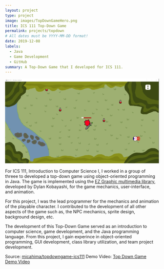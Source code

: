 ```yaml
---
layout: project
type: project
image: images/TopDownGameHero.png
title: ICS 111 Top-Down Game
permalink: projects/topdown
# All dates must be YYYY-MM-DD format!
date: 2019-12-08
labels:
  - Java
  - Game Development
  - GitHub
summary: A Top-Down Game that I developed for ICS 111.
---
```


<img class="ui rounded image" src="../images/TopDownGamePlay.jpg">


For ICS 111, Introduction to Computer Science I, I worked in a group of threee to developed a top-down game using object-oriented programming in Java. The game is implemented using the [EZ Graphic multimedia library](http://www2.hawaii.edu/~dylank/ics111/), developed by Dylan Kobayashi, for the game mechanics, user-interface, and animation.

For this project, I was the lead programmer for the mechanics and animation of the playable character. I contributed to the development of all other aspects of the game such as, the NPC mechanics, sprite design, background design, etc.

The development of this Top-Down Game served as an introduction to computer science, game development, and the Java programming language. From this project, I gain experince in object-oriented programming, GUI development, class library utilization, and team project development. 

Source: <a href="https://github.com/micahima/topdowngame-ics111"><i class="large github icon "></i>micahima/topdowngame-ics111</a>
Demo Video: <a href="https://www.youtube.com/watch?v=qKSeR2yMcWw&feature=youtu.be"><i class="large youtube icon "></i>Top Down Game Demo Video</a>


